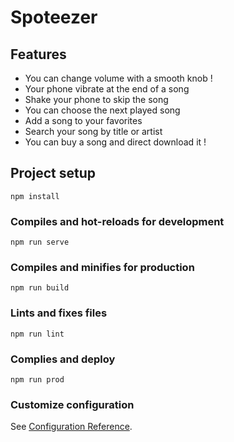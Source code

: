 # Spoteezer

## Features

- You can change volume with a smooth knob !
- Your phone vibrate at the end of a song
- Shake your phone to skip the song
- You can choose the next played song
- Add a song to your favorites
- Search your song by title or artist
- You can buy a song and direct download it !

## Project setup

```
npm install
```

### Compiles and hot-reloads for development

```
npm run serve
```

### Compiles and minifies for production

```
npm run build
```

### Lints and fixes files

```
npm run lint
```

### Complies and deploy

```
npm run prod
```

### Customize configuration

See [Configuration Reference](https://cli.vuejs.org/config/).
